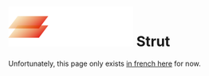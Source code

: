 # <img src="/images/strut_logo.png" alt="Strut's logo"> Strut

Unfortunately, this page only exists [in french here](app_strut_fr) for now.

